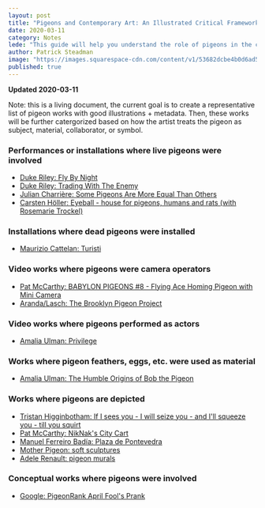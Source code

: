 ```yaml
---
layout: post
title: "Pigeons and Contemporary Art: An Illustrated Critical Framework"
date: 2020-03-11
category: Notes
lede: "This guide will help you understand the role of pigeons in the contemporary art world."
author: Patrick Steadman
image: "https://images.squarespace-cdn.com/content/v1/53682dcbe4b0d6ad5392d19f/1464785527495-N3XO3VV3JF4ZKW1C3PWJ/ke17ZwdGBToddI8pDm48kFEjzaRNf3ffIWRBhjxIjp97gQa3H78H3Y0txjaiv_0fG8pAgKpTHPLw24EVOXPIwr8obvJeQ49K7uu92iQ1TO6plUIB77utV0SH3QLyqo6UOqpeNLcJ80NK65_fV7S1UWoSUydNk72hw-27Lh_OuEHMnM8ZeBRjN4Ji47U-D_HYS1hhaMlDug2n-N5CNtcuSg/09AlexanderCogginPalomaPowers_AmaliaUlman2.jpg?format=2500w"
published: true
---
```


**Updated 2020-03-11**

Note: this is a living document, the current goal is to create a representative
list of pigeon works with good illustrations + metadata. Then, these works will
be further catergorized based on how the artist treats the pigeon as subject,
material, collaborator, or symbol.

### Performances or installations where live pigeons were involved

- [Duke Riley: Fly By Night](http://creativetime.org/projects/flybynight/)
- [Duke Riley: Trading With The Enemy](http://www.dukeriley.info/trading-with-the-enemy)
- [Julian Charrière: Some Pigeons Are More Equal Than Others](http://www.julian-charriere.net/projects/some-pigeons-are-more-equal-than-others)
- [Carsten Höller: Eyeball - house for pigeons, humans and rats (with Rosemarie Trockel)](https://de.wikipedia.org/wiki/Carsten_H%C3%B6ller)

### Installations where dead pigeons were installed

- [Maurizio Cattelan: Turisti](https://www.perrotin.com/artists/Maurizio_Cattelan/2/turisti/21559)

### Video works where pigeons were camera operators

- [Pat McCarthy: BABYLON PIGEONS #8 - Flying Ace Homing Pigeon with Mini Camera](https://www.youtube.com/watch?v=krZho4qGllE&t=536s)
- [Aranda/Lasch: The Brooklyn Pigeon Project](http://arandalasch.com/works/the-brooklyn-pigeon-project/)

### Video works where pigeons performed as actors

- [Amalia Ulman: Privilege](http://privilege.amaliaulman.eu/index.html)

### Works where pigeon feathers, eggs, etc. were used as material

- [Amalia Ulman: The Humble Origins of Bob the Pigeon](http://www.palomapowers.com/flora-powers-shop/amalia-ulman) 

### Works where pigeons are depicted

- [Tristan Higginbotham: If I sees you - I will seize you - and I'll squeeze you - till you squirt](https://www.tristanhigginbotham.com/if-i-sees-you-1)
- [Pat McCarthy: NikNak's City Cart](https://www.patmccarthy.net/niknaks-city-cart)
- [Manuel Ferreiro Badía: Plaza de Pontevedra](https://commons.wikimedia.org/wiki/File:A_Coru%C3%B1a_-_Plaza_de_Pontevedra_2.JPG)
- [Mother Pigeon: soft sculptures](https://www.instagram.com/motherpigeonbrooklyn/?hl=en)
- [Adele Renault: pigeon murals](https://www.adelerenault.com/) 

### Conceptual works where pigeons were involved

- [Google: PigeonRank April Fool's Prank](https://archive.google.com/pigeonrank/)
